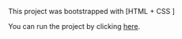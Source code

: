 This project was bootstrapped with [HTML + CSS ]

You can run the project by clicking [here](http://phanthanhdat.freevnn.com/).
